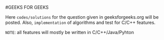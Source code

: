 #GEEKS FOR GEEKS

Here `codes/solutions` for the question given in geeksforgeeks.org will be posted.
Also, `implementation` of algorithms and test for C/C++ features.

`NOTE`: all features will mostly be written in C/C++/Java/Pyhton

